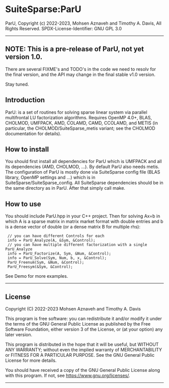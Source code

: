 # SuiteSparse:ParU

ParU, Copyright (c) 2022-2023, Mohsen Aznaveh and Timothy A. Davis,
All Rights Reserved.
SPDX-License-Identifier: GNU GPL 3.0

--------------------------------------------------------------------------------

## NOTE: This is a pre-release of ParU, not yet version 1.0.

There are several FIXME's and TODO's in the code we need to resolv for the
final version, and the API may change in the final stable v1.0 version.

Stay tuned.

## Introduction

ParU: is a set of routines for solving sparse linear system via parallel
multifrontal LU factorization algorithms.  Requires OpenMP 4.0+, BLAS, CHOLMOD,
UMFPACK, AMD, COLAMD, CAMD, CCOLAMD, and METIS (in particular, the
CHOLMOD/SuiteSparse_metis variant; see the CHOLMOD documentation for details).

##  How to install

You should first install all dependencies for ParU which is UMFPACK and all its 
dependencies (AMD, CHOLMOD, ...). By default ParU also needs metis. The 
configuration of ParU is mostly done via SuiteSparse config file (BLAS library,
OpenMP settings and ...) which is in SuiteSparse/SuiteSparse_config.
All SuiteSparse dependencies should be in the same directory as in ParU.
After that simply call make.

##  How to use

You should include ParU.hpp in your C++ project. Then for solving Ax=b in which
A is a sparse matrix in matrix market format with double entries and b is a
dense vector of double (or a dense matrix B for multiple rhs):

     // you can have different Controls for each
     info = ParU_Analyze(A, &Sym, &Control);
     // you can have multiple different factorization with a single ParU_Analyze
     info = ParU_Factorize(A, Sym, &Num, &Control);
     info = ParU_Solve(Sym, Num, b, x, &Control);
     ParU_Freenum(Sym, &Num, &Control);
     ParU_Freesym(&Sym, &Control);

See Demo for more examples.

--------------------------------------------------------------------------------
## License
Copyright (C) 2022-2023 Mohsen Aznaveh and Timothy A. Davis

This program is free software: you can redistribute it and/or modify it under
the terms of the GNU General Public License as published by the Free Software
Foundation, either version 3 of the License, or (at your option) any later
version.

This program is distributed in the hope that it will be useful, but WITHOUT ANY
WARRANTY; without even the implied warranty of MERCHANTABILITY or FITNESS FOR A
PARTICULAR PURPOSE. See the GNU General Public License for more details.

You should have received a copy of the GNU General Public License along with
this program. If not, see <https://www.gnu.org/licenses/>.

--------------------------------------------------------------------------------
